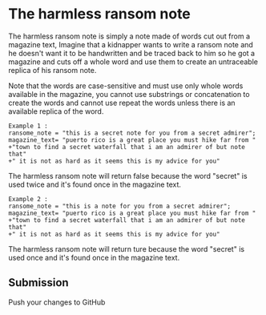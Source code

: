 # The harmless ransom note

The harmless ransom note is simply a note made of words cut out from a magazine text, Imagine that a kidnapper wants to write a ransom note and he doesn't want it to be handwritten and be traced back to him so he got a magazine and cuts off a whole word and use them to create an untraceable replica of his ransom note.

Note that the words are case-sensitive and must use only whole words available in the magazine, you cannot use substrings or concatenation to create the words and cannot use repeat the words unless there is an available replica of the word.

```
Example 1 :
ransome_note = "this is a secret note for you from a secret admirer";
magazine_text= "puerto rico is a great place you must hike far from "
+"town to find a secret waterfall that i am an admirer of but note that"
+" it is not as hard as it seems this is my advice for you"
```

The harmless ransom note will return false because the word "secret" is used twice and it's found once in the magazine text.

```
Example 2 :
ransome_note = "this is a note for you from a secret admirer";
magazine_text= "puerto rico is a great place you must hike far from "
+"town to find a secret waterfall that i am an admirer of but note that"
+" it is not as hard as it seems this is my advice for you"
```

The harmless ransom note will return ture because the word "secret" is used once and it's found once in the magazine text.

## Submission
Push your changes to GitHub